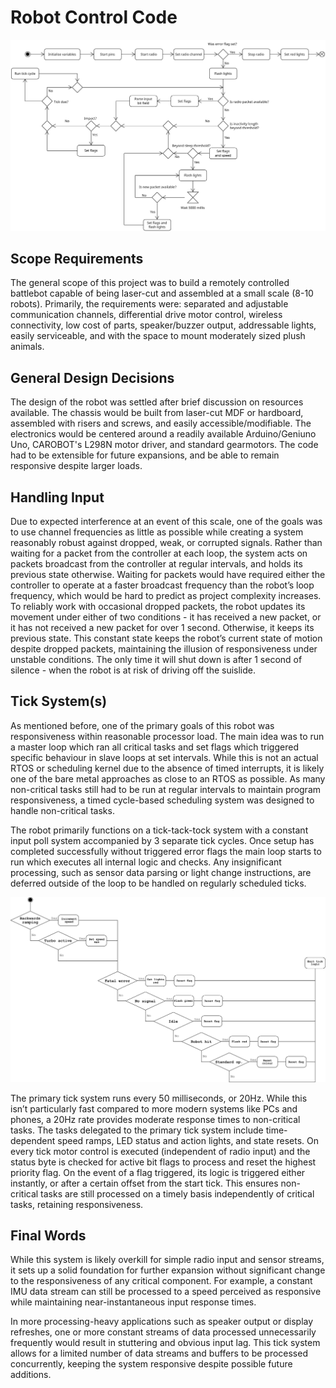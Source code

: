 # Robot Control Code

![Activity diagram for main code loop](https://github.com/carobot/NIU-Sumo-Robot/blob/main/pokemon_robot/images/main_activity.png)

## Scope Requirements
The general scope of this project was to build a remotely controlled battlebot capable of being laser-cut and assembled at a small scale (8-10 robots). Primarily, the requirements were: separated and adjustable communication channels, differential drive motor control, wireless connectivity, low cost of parts, speaker/buzzer output, addressable lights, easily serviceable, and with the space to mount moderately sized plush animals.

## General Design Decisions
The design of the robot was settled after brief discussion on resources available. The chassis would be built from laser-cut MDF or hardboard, assembled with risers and screws, and easily accessible/modifiable. The electronics would be centered around a readily available Arduino/Geniuno Uno, CAROBOT's L298N motor driver, and standard gearmotors. The code had to be extensible for future expansions, and be able to remain responsive despite larger loads.

## Handling Input
Due to expected interference at an event of this scale, one of the goals was to use channel frequencies as little as possible while creating a system reasonably robust against dropped, weak, or corrupted signals. Rather than waiting for a packet from the controller at each loop, the system acts on packets broadcast from the controller at regular intervals, and holds its previous state otherwise. Waiting for packets would have required either the controller to operate at a faster broadcast frequency than the robot’s loop frequency, which would be hard to predict as project complexity increases.
To reliably work with occasional dropped packets, the robot updates its movement under either of two conditions - it has received a new packet, or it has not received a new packet for over 1 second. Otherwise, it keeps its previous state. This constant state keeps the robot’s current state of motion despite dropped packets, maintaining the illusion of responsiveness under unstable conditions. The only time it will shut down is after 1 second of silence - when the robot is at risk of driving off the suislide.

## Tick System(s)
As mentioned before, one of the primary goals of this robot was responsiveness within reasonable processor load. The main idea was to run a master loop which ran all critical tasks and set flags which triggered specific behaviour in slave loops at set intervals. While this is not an actual RTOS or scheduling kernel due to the absence of timed interrupts, it is likely one of the bare metal approaches as close to an RTOS as possible. As many non-critical tasks still had to be run at regular intervals to maintain program responsiveness, a timed cycle-based scheduling system was designed to handle non-critical tasks.

The robot primarily functions on a tick-tack-tock system with a constant input poll system accompanied by 3 separate tick cycles. Once setup has completed successfully without triggered error flags the main loop starts to run which executes all internal logic and checks. Any insignificant processing, such as sensor data parsing or light change instructions, are deferred outside of the loop to be handled on regularly scheduled ticks.

![Logic flowchart for tick control](https://github.com/carobot/NIU-Sumo-Robot/blob/main/pokemon_robot/images/flowchart.png)

The primary tick system runs every 50 milliseconds, or 20Hz. While this isn’t particularly fast compared to more modern systems like PCs and phones, a 20Hz rate provides moderate response times to non-critical tasks. The tasks delegated to the primary tick system include time-dependent speed ramps, LED status and action lights, and state resets. On every tick motor control is executed (independent of radio input) and the status byte is checked for active bit flags to process and reset the highest priority flag. On the event of a flag triggered, its logic is triggered either instantly, or after a certain offset from the start tick. This ensures non-critical tasks are still processed on a timely basis independently of critical tasks, retaining responsiveness.


## Final Words
While this system is likely overkill for simple radio input and sensor streams, it sets up a solid foundation for further expansion without significant change to the responsiveness of any critical component. For example, a constant IMU data stream can still be processed to a speed perceived as responsive while maintaining near-instantaneous input response times.

In more processing-heavy applications such as speaker output or display refreshes, one or more constant streams of data processed unnecessarily frequently would result in stuttering and obvious input lag. This tick system allows for a limited number of data streams and buffers to be processed concurrently, keeping the system responsive despite possible future additions.
